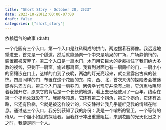 ```yaml
---
title: "Short Story - October 20, 2023"
date: 2023-10-20T12:00:00-07:00
draft: false
categories: ["short_story"]
---
```

依赖运气的故事 (draft)

一个花园有三个入口，第一个入口是红砖砌成的拱门，两边摆着石狮像。我远远地望进去，首先是一个隧道，然后就能通向一个中央是喷泉的广场，广场静悄悄的，装置都被废弃了。第二个入口是一扇木门，木门用它巨大的身躯挡住了我们绝大多数的视线，只剩下一扇窗。偷过那扇窗，我看到对面也有一扇同样的门，一扇小小的窗镶嵌在门上，这样的门到了夜晚，两边的灯光亮起来，就会显露出古典的装饰。四扇同样的门，布置在这个花园的东、南、西、北，首次来访的探险者会被迷惑得失去方向。第三个入口是一扇铁门，我侥幸发现它并没有上锁，它沉重地阻碍着我推开它，原来它的背后是一个长长的地道，看上去已经使用了一百年。线索在第一个拐角处就没有了。我能够预想，它还有第二个拐角，第三个拐角，它还有岔路，它还有阶梯，它就是被这样设计的，它安静得让我几乎能听见我的情绪在喘息。通过这三个入口，我分别获知了我的身份：我是一个哨所的警卫，一个等待的侍从，一个胆小如鼠的探险者。当我终于冲出重重阻拦，来到花园的光天化日之下之时，我便是同一个人。
